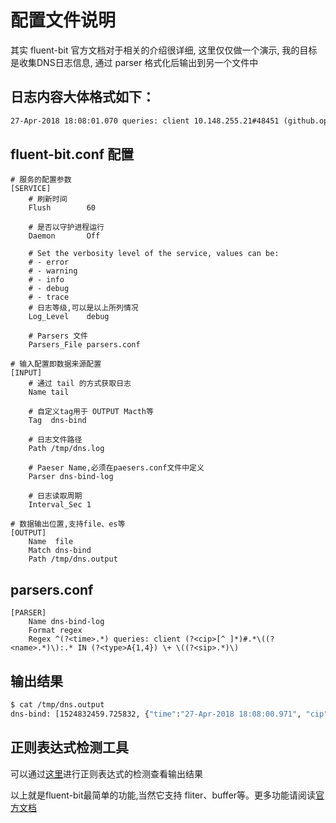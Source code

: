 # 配置文件说明

<!-- 原文链接[点击这里](https://docs.fluentd.org/v1.0/articles/config-file)

+ source directives determine the input sources.
+ match directives determine the output destinations.
+ filter directives determine the event processing pipelines.
+ system directives set system wide configuration.
+ label directives group the output and filter for internal routing
+ @include directives include other files. -->

其实 fluent-bit 官方文档对于相关的介绍很详细, 这里仅仅做一个演示, 我的目标是收集DNS日志信息, 通过 parser 格式化后输出到另一个文件中

## 日志内容大体格式如下：

```txt
27-Apr-2018 18:08:01.070 queries: client 10.148.255.21#48451 (github.op.aa.com): query: github.op.aa.com IN A + (10.146.18.10)
```



## fluent-bit.conf 配置

```text
# 服务的配置参数
[SERVICE]
    # 刷新时间
    Flush        60

    # 是否以守护进程运行
    Daemon       Off

    # Set the verbosity level of the service, values can be:
    # - error
    # - warning
    # - info
    # - debug
    # - trace
    # 日志等级,可以是以上所列情况
    Log_Level    debug

    # Parsers 文件
    Parsers_File parsers.conf

# 输入配置即数据来源配置
[INPUT]
    # 通过 tail 的方式获取日志
    Name tail
    
    # 自定义tag用于 OUTPUT Macth等
    Tag  dns-bind

    # 日志文件路径
    Path /tmp/dns.log

    # Paeser Name,必须在paesers.conf文件中定义
    Parser dns-bind-log

    # 日志读取周期
    Interval_Sec 1

# 数据输出位置,支持file、es等
[OUTPUT]
    Name  file
    Match dns-bind
    Path /tmp/dns.output
```

## parsers.conf

```text
[PARSER]
    Name dns-bind-log
    Format regex
    Regex ^(?<time>.*) queries: client (?<cip>[^ ]*)#.*\((?<name>.*)\):.* IN (?<type>A{1,4}) \+ \((?<sip>.*)\)
```

## 输出结果

```bash
$ cat /tmp/dns.output
dns-bind: [1524832459.725832, {"time":"27-Apr-2018 18:08:00.971", "cip":"10.148.255.21", "name":"github.op.aa.com", "type":"A", "sip":"10.146.18.10"}]
```

## 正则表达式检测工具

可以通过[这里](http://rubular.com/)进行正则表达式的检测查看输出结果

以上就是fluent-bit最简单的功能,当然它支持 fliter、buffer等。更多功能请阅读[官方文档](https://fluentbit.io/documentation/0.12/getting_started/)